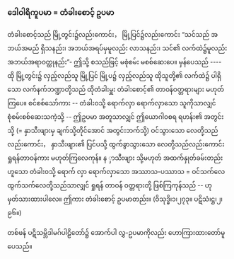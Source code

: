 ### ဒေါဝါရိကူပမာ = တံခါးစောင့် ဥပမာ

တံခါးစောင့်သည် မြို့တွင်း၌လည်းကောင်း， မြို့ပြင်၌လည်းကောင်း “သင်သည် အဘယ်အမည် ရှိသနည်း၊ အဘယ်အရပ်မှမူလည်း လာသနည်း၊ သင်၏ လက်ထဲ၌မူလည်း အဘယ်အရာဝတ္ထုနည်း”- ဤသို့ စသည်ဖြင့် မစုံစမ်း မစစ်ဆေးပေ။ 
မှန်ပေသည် ---- ထို မြို့တွင်း၌ လှည့်လည်သူ မြို့ပြင် မြို့ပ၌ လှည့်လည်သူ ထိုသူတို့၏ လက်ထဲ၌ ပါရှိသော လက်နက်ဘဏ္ဍာတို့သည် ထိုတံခါးမှူး တံခါးစောင့်၏ တာဝန်ဝတ္တရားများ မဟုတ်ကြပေ။
စင်စစ်သော်ကား -- တံခါး၀သို့ ရောက်လှာ ရောက်လှာသော သူကိုသာလျှင် စုံစမ်းစစ်ဆေးသကဲ့သို့ -- ဤဥပမာ အတူသာလျှင် ဤယောဂါ၀စရ ရဟန်း၏ အတွင်းသို့ (= နှာသီးဖျားမှ ချက်သို့တိုင်အောင် အတွင်းဘက်သို့) ဝင်သွားသော လေတို့သည်လည်းကောင်း， နှာသီးဖျား၏ ပြင်ပသို့ ထွက်ခွာသွားသော လေတို့သည်လည်းကောင်း ရှုရန်တာဝန်ကား မဟုတ်ကြလေကုန်။ န
ှာသီးဖျား သို့မဟုတ် အထက်နှုတ်ခမ်းတည်းဟူသော တံခါး၀သို့ ရောက် လှာ ရောက်လှာသော အဿာသ-ပဿာသ = ဝင်သက်လေ ထွက်သက်လေတို့သည်သာလျှင် ရှုရန် တာဝန် ဝတ္တရားတို့ ဖြစ်ကြကုန်သည် -- ဟု မှတ်သားထားပါလေ။ 
ဤကား တံခါးစောင့် ဥပမာတည်း။
(ဝိသုဒ္ဓိ၊၁၊၂၇၃။ ပဋိသံ၊ဋ္ဌ၊၂၊၉၆။)

တစ်ဖန် ပဋိသမ္ဘိဒါမဂ်ပါဠိတော်၌ အောက်ပါ လွှ-ဥပမာကိုလည်း ဟောကြားထားတော်မူပေသည်။